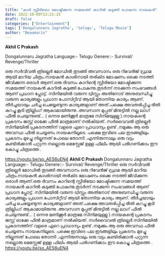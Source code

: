 ```yaml
---
title: "കാർ സ്റ്റീരിയോ മോഷ്ടിക്കുന്ന സമയത്ത് കാറിൽ കുടുങ്ങി പോകുന്ന നായകൻ"
date: 2022-10-09T13:21:15
draft: false
categories: ["Entertainment"]
tags: ['Dongalunnaru Jagratha', 'telugu', 'Telugu Movie']
author: "Beaumaris"
---
```


<strong>Akhil C Prakash </strong>

Dongalunnaru Jagratha
Language:- Telugu
Genere::- Survival/ Revenge/Thriller

ഒരു സർവീവൽ ത്രില്ലെർ മോഡിൽ തുടങ്ങി അവസാനം ഒരു റിവേൻജ് ഡ്രാമ ആയി മാറിയ ചിത്രം.നായകൻ കാശിനായി തരികിട മോഷണം ഒക്കെ നടത്തി ജീവിക്കുന്ന ഒരാൾ ആണ്.ഒരു ദിവസം കാറിന്റെ സ്റ്റീരിയോ മോഷ്ടിക്കുന്ന സമയത്ത് നായകൻ കാറിൽ കുടുങ്ങി പോകുന്നു.തുടർന്ന് നടക്കുന്ന സംഭവങ്ങൾ ആണ് പ്രധാന പ്ലോട്ട്. സിനിമയിൽ വരുന്ന ട്വിസ്റ്റും അതിനോട് അനുബന്ധിച്ചു വരുന്ന കാര്യങ്ങളും പ്രധാന പോസിറ്റീവ് ആയി തോന്നിയ കാര്യം ആണ്. തീർച്ചയായും ചർച്ച ചെയ്യേണ്ടുന്ന കാര്യങ്ങളാണ് അത്.പക്ഷെ അവതരിപ്പിച്ച രീതി കുറച്ചു കൂടി ത്രില്ലിംഗ് ആകാമായിരുന്നു .അവസാന മുപ്പത് മിനുട്ടിൽ നല്ല ലാഗ് ഫീൽ ചെയുന്നുണ്ട്... ( ഒന്നര മണിക്കൂർ മാത്രമേ സിനിമയുള്ളു ).നായകന്റെ പ്രകടനം ജസ്റ്റ് ഓക്കേ ഫീൽ മാത്രമാണ് നൽകിയത്. സർവൈവൽ ത്രില്ലെർ സിനിമയിൽ പ്രകടനത്തിന് വളരെ ഏറെ പ്രാധാന്യം ഉണ്ട് .നമുക്കും ആ ഒരു അവസ്ഥ ഫീൽ ചെയ്യണം നായകനിലൂടെ. പക്ഷെ ഇവിടെ പല ഇടങ്ങളിലും പ്രകടനം മുഴച്ചു നില്കുന്നത് പോലെ തോന്നി .എന്നിരുന്നാലും ഒരു വട്ടം കണ്ടിരിക്കാൻ പറ്റുന്ന നല്ലൊരു മെസ്സേജ് ഉള്ള ഫിലിം ആയി പരിഗണിക്കാം ഈ കൊച്ചു ചിത്രത്തെ .

https://youtu.be/so_AES6uEN4
**Akhil C Prakash** Dongalunnaru Jagratha Language:- Telugu Genere::- Survival/ Revenge/Thriller ഒരു സർവീവൽ ത്രില്ലെർ മോഡിൽ തുടങ്ങി അവസാനം ഒരു റിവേൻജ് ഡ്രാമ ആയി മാറിയ ചിത്രം.നായകൻ കാശിനായി തരികിട മോഷണം ഒക്കെ നടത്തി ജീവിക്കുന്ന ഒരാൾ ആണ്.ഒരു ദിവസം കാറിന്റെ സ്റ്റീരിയോ മോഷ്ടിക്കുന്ന സമയത്ത് നായകൻ കാറിൽ കുടുങ്ങി പോകുന്നു.തുടർന്ന് നടക്കുന്ന സംഭവങ്ങൾ ആണ് പ്രധാന പ്ലോട്ട്. സിനിമയിൽ വരുന്ന ട്വിസ്റ്റും അതിനോട് അനുബന്ധിച്ചു വരുന്ന കാര്യങ്ങളും പ്രധാന പോസിറ്റീവ് ആയി തോന്നിയ കാര്യം ആണ്. തീർച്ചയായും ചർച്ച ചെയ്യേണ്ടുന്ന കാര്യങ്ങളാണ് അത്.പക്ഷെ അവതരിപ്പിച്ച രീതി കുറച്ചു കൂടി ത്രില്ലിംഗ് ആകാമായിരുന്നു .അവസാന മുപ്പത് മിനുട്ടിൽ നല്ല ലാഗ് ഫീൽ ചെയുന്നുണ്ട്... ( ഒന്നര മണിക്കൂർ മാത്രമേ സിനിമയുള്ളു ).നായകന്റെ പ്രകടനം ജസ്റ്റ് ഓക്കേ ഫീൽ മാത്രമാണ് നൽകിയത്. സർവൈവൽ ത്രില്ലെർ സിനിമയിൽ പ്രകടനത്തിന് വളരെ ഏറെ പ്രാധാന്യം ഉണ്ട് .നമുക്കും ആ ഒരു അവസ്ഥ ഫീൽ ചെയ്യണം നായകനിലൂടെ. പക്ഷെ ഇവിടെ പല ഇടങ്ങളിലും പ്രകടനം മുഴച്ചു നില്കുന്നത് പോലെ തോന്നി .എന്നിരുന്നാലും ഒരു വട്ടം കണ്ടിരിക്കാൻ പറ്റുന്ന നല്ലൊരു മെസ്സേജ് ഉള്ള ഫിലിം ആയി പരിഗണിക്കാം ഈ കൊച്ചു ചിത്രത്തെ . https://youtu.be/so_AES6uEN4

